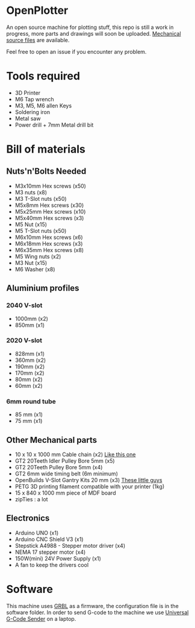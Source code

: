 # OpenPlotter
An open source machine for plotting stuff, this repo is still a work in progress, more parts and drawings will soon be uploaded. 
[Mechanical source files](https://cad.onshape.com/documents/46722cd283d12a82f0ec8435/w/54065c5dafbb0bb403c8ca67/e/3b850448fa15e10835d7a433?renderMode=0&uiState=66955be95deb832b1e9f9248) are available. 

Feel free to open an issue if you encounter any problem. 

# Tools required
- 3D Printer
- M6 Tap wrench
- M3, M5, M6 allen Keys
- Soldering iron
- Metal saw
- Power drill + 7mm Metal drill bit

# Bill of materials

## Nuts'n'Bolts Needed

- M3x10mm Hex screws (x50)
- M3 nuts (x8)
- M3 T-Slot nuts (x50)
- M5x8mm Hex screws (x30)
- M5x25mm Hex screws (x10)
- M5x40mm Hex screws (x3)
- M5 Nut (x15)
- M5 T-Slot nuts (x50)
- M6x10mm Hex screws (x6)
- M6x18mm Hex screws (x3)
- M6x35mm Hex screws (x8)
- M5 Wing nuts (x2)
- M3 Nut (x15)
- M6 Washer (x8)

## Aluminium profiles
### 2040 V-slot
- 1000mm (x2)
- 850mm (x1) 

### 2020 V-slot
- 828mm (x1)
- 360mm (x2)
- 190mm (x2)
- 170mm (x2)
- 80mm (x2)
- 60mm (x2)

### 6mm round tube 
- 85 mm (x1)
- 75 mm (x1)

## Other Mechanical parts
- 10 x 10 x 1000 mm Cable chain (x2) [Like this one](https://www.amazon.fr/chudian-10mmx10mm-Transporteur-Imprimante-Machine%EF%BC%8CNoir/dp/B07Y6769LL?pd_rd_w=SgpTm&content-id=amzn1.sym.2feba941-c3ea-43f7-9bb0-8595e66c71e9&pf_rd_p=2feba941-c3ea-43f7-9bb0-8595e66c71e9&pf_rd_r=PNCYDVQPMEP8R8EMBY00&pd_rd_wg=k4awF&pd_rd_r=3dc373b0-0f3b-4564-b3dd-3d22f7814f42&pd_rd_i=B07Y6769LL&psc=1&ref_=pd_bap_d_grid_rp_0_1_ec_pd_nav_hcs_rp_2_t)
- GT2 20Teeth Idler Pulley Bore 5mm (x5)
- GT2 20Teeth Pulley Bore 5mm (x4)
- GT2 6mm wide timing belt (6m minimum)
- OpenBuilds V-Slot Gantry Kits 20 mm (x3) [These little guys](https://openbuildspartstore.com/v-slot-gantry-kit-20mm/)
- PETG 3D printing filament compatible with your printer (1kg)
- 15 x 840 x 1000 mm piece of MDF board
- zipTies : a lot
  

## Electronics
- Arduino UNO (x1)
- Arduino CNC Shield V3 (x1)
- Stepstick A4988 - Stepper motor driver (x4)
- NEMA 17 stepper motor (x4)
- 150W(mini) 24V Power Supply (x1)
- A fan to keep the drivers cool


# Software

This machine uses [GRBL](https://github.com/gnea/grbl) as a firmware, the configuration file is in the software folder. 
In order to send G-code to the machine we use [Universal G-Code Sender](https://winder.github.io/ugs_website/) on a laptop. 

